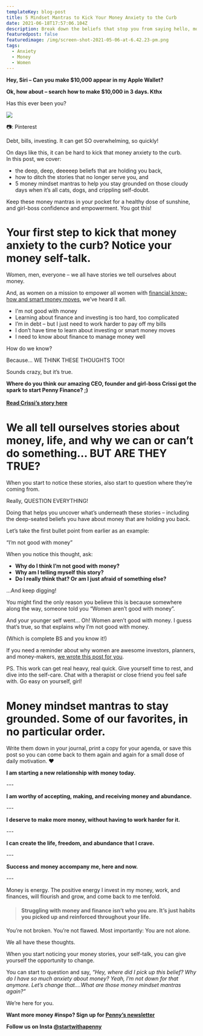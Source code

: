 ```yaml
---
templateKey: blog-post
title: 5 Mindset Mantras to Kick Your Money Anxiety to the Curb
date: 2021-06-18T17:57:06.104Z
description: Break down the beliefs that stop you from saying hello, money!
featuredpost: false
featuredimage: /img/screen-shot-2021-05-06-at-6.42.23-pm.png
tags:
  - Anxiety
  - Money
  - Women
---
```

**Hey, Siri – Can you make $10,000 appear in my Apple Wallet?**

**Ok, how about – search how to make $10,000 in 3 days. Kthx**

Has this ever been you?

![](/img/screen-shot-2021-05-06-at-6.42.23-pm.png)

📷: Pinterest 

Debt, bills, investing. It can get SO overwhelming, so quickly! 

On days like this, it can be hard to kick that money anxiety to the curb.\
In this post, we cover: 

* the deep, deep, deeeeep beliefs that are holding you back, 
* how to ditch the stories that no longer serve you, and 
* 5 money mindset mantras to help you stay grounded on those cloudy days when it’s all cats, dogs, and crippling self-doubt.

Keep these money mantras in your pocket for a healthy dose of sunshine, and girl-boss confidence and empowerment. You got this! 

# Your first step to kick that money anxiety to the curb? Notice your money self-talk.

Women, men, everyone – we all have stories we tell ourselves about money. 

And, as women on a mission to empower all women with [financial know-how and smart money moves](https://www.penny-finance.com/), we’ve heard it all. 

* I'm not good with money
* Learning about finance and investing is too hard, too complicated
* I’m in debt – but I just need to work harder to pay off my bills
* I don’t have time to learn about investing or smart money moves
* I need to know about finance to manage money well

How do we know? 

Because… WE THINK THESE THOUGHTS TOO! 

Sounds crazy, but it’s true. 

**Where do you think our amazing CEO, founder and girl-boss Crissi got the spark to start Penny Finance? ;)**\
\
**[Read Crissi’s story here](https://www.penny-finance.com/about)**

# We all tell ourselves stories about money, life, and why we can or can’t do something… BUT ARE THEY TRUE?

When you start to notice these stories, also start to question where they’re coming from.

Really, QUESTION EVERYTHING! 

Doing that helps you uncover what’s underneath these stories – including the deep-seated beliefs you have about money that are holding you back.

Let’s take the first bullet point from earlier as an example:

“I’m not good with money”

When you notice this thought, ask: 

* **Why do I think I’m not good with money?** 
* **Why am I telling myself this story?** 
* **Do I really think that? Or am I just afraid of something else?** 

…And keep digging! 

You might find the only reason you believe this is because somewhere along the way, someone told you “Women aren’t good with money”.

And your younger self went… Oh! Women aren’t good with money. I guess that’s true, so that explains why I’m not good with money. 

(Which is complete BS and you know it!)

If you need a reminder about why women are awesome investors, planners, and money-makers, [we wrote this post for you](https://blog.penny-finance.com/blog/2021-03-30-women-are-freakin%E2%80%99-awesome-your-financial-mentor-should-be-too/).

PS. This work can get real heavy, real quick. Give yourself time to rest, and dive into the self-care. Chat with a therapist or close friend you feel safe with. Go easy on yourself, girl!

# Money mindset mantras to stay grounded. Some of our favorites, in no particular order.  

Write them down in your journal, print a copy for your agenda, or save this post so you can come back to them again and again for a small dose of daily motivation. ❤ 

**I am starting a new relationship with money today.** 

\---

**I am worthy of accepting, making, and receiving money and abundance.**

\---

**I deserve to make more money, without having to work harder for it.** 

\---

**I can create the life, freedom, and abundance that I crave.** 

\---

**Success and money accompany me, here and now.** 

\---

Money is energy. The positive energy I invest in my money, work, and finances, will flourish and grow, and come back to me tenfold. 

> #### Struggling with money and finance isn’t who you are. It’s just habits you picked up and reinforced throughout your life. 

You’re not broken. You’re not flawed. Most importantly: You are not alone. 

We all have these thoughts. 

When you start noticing your money stories, your self-talk, you can give yourself the opportunity to change. 

You can start to question and say, *“Hey, where did I pick up this belief? Why do I have so much anxiety about money? Yeah, I’m not down for that anymore. Let’s change that.…What are those money mindset mantras again?”*

We’re here for you. 

**Want more money #inspo? Sign up for [Penny’s newsletter](http://penny-finance.com)**

**Follow us on Insta [@startwithapenny](http://instagram.com/startwithapenny)**